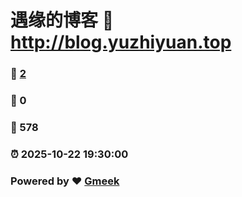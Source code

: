 # 遇缘的博客 :link: http://blog.yuzhiyuan.top 
### :page_facing_up: [2](http://blog.yuzhiyuan.top/tag.html) 
### :speech_balloon: 0 
### :hibiscus: 578 
### :alarm_clock: 2025-10-22 19:30:00 
### Powered by :heart: [Gmeek](https://github.com/Meekdai/Gmeek)
